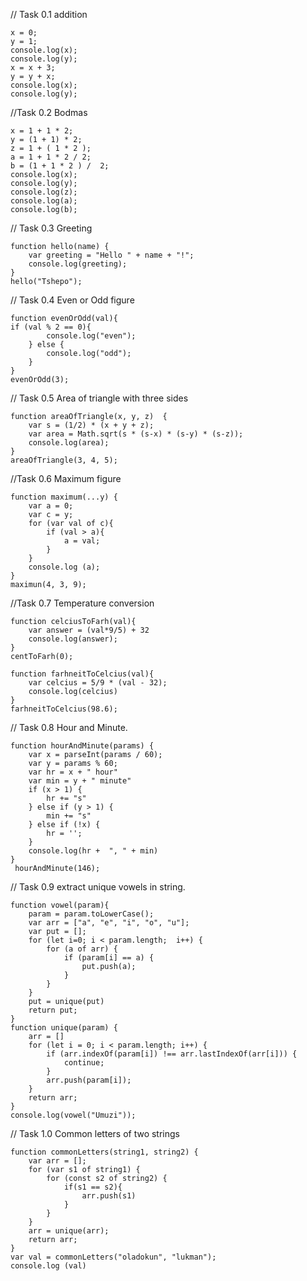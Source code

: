 // Task 0.1 addition

    x = 0;
    y = 1;
    console.log(x);
    console.log(y);
    x = x + 3;
    y = y + x;
    console.log(x);
    console.log(y);

//Task 0.2 Bodmas

    x = 1 + 1 * 2;
    y = (1 + 1) * 2;
    z = 1 + ( 1 * 2 );
    a = 1 + 1 * 2 / 2;
    b = (1 + 1 * 2 ) /  2;
    console.log(x);
    console.log(y);
    console.log(z);
    console.log(a);
    console.log(b);

// Task 0.3 Greeting

    function hello(name) {
        var greeting = "Hello " + name + "!"; 
        console.log(greeting);
    }
    hello("Tshepo");

// Task 0.4 Even or Odd figure
	
    function evenOrOdd(val){
   	if (val % 2 == 0){
            console.log("even");
        } else {
            console.log("odd");
        }
    }
    evenOrOdd(3);

// Task 0.5 Area of triangle with three sides

    function areaOfTriangle(x, y, z)  {
        var s = (1/2) * (x + y + z);
        var area = Math.sqrt(s * (s-x) * (s-y) * (s-z));
        console.log(area);
    }
    areaOfTriangle(3, 4, 5);

//Task 0.6 Maximum figure

    function maximum(...y) {
    	var a = 0;
    	var c = y;
    	for (var val of c){
            if (val > a){
                a = val;
            }
    	}    
    	console.log (a);
    }
    maximun(4, 3, 9);

 
//Task 0.7 Temperature conversion

	function celciusToFarh(val){
	    var answer = (val*9/5) + 32
	    console.log(answer);
	}
	centToFarh(0);

	function farhneitToCelcius(val){
	    var celcius = 5/9 * (val - 32);
	    console.log(celcius)
	}
	farhneitToCelcius(98.6);


// Task 0.8 Hour and Minute.

	function hourAndMinute(params) {
	    var x = parseInt(params / 60);
	    var y = params % 60;
	    var hr = x + " hour"
	    var min = y + " minute"
	    if (x > 1) {
	        hr += "s"
	    } else if (y > 1) {
	        min += "s"
	    } else if (!x) {
	        hr = '';
	    }
	    console.log(hr +  ", " + min)
	}
	 hourAndMinute(146);

// Task 0.9 extract unique vowels in string.

	function vowel(param){
	    param = param.toLowerCase();
	    var arr = ["a", "e", "i", "o", "u"];
	    var put = [];
	    for (let i=0; i < param.length;  i++) {
	        for (a of arr) {
	            if (param[i] == a) {
	                put.push(a);
	            }
	        }
	    }
	    put = unique(put)
	    return put;
	}
	function unique(param) {
	    arr = []
	    for (let i = 0; i < param.length; i++) {
	        if (arr.indexOf(param[i]) !== arr.lastIndexOf(arr[i])) {
	            continue;
	        }
	        arr.push(param[i]);
	    }
	    return arr;
	}
	console.log(vowel("Umuzi"));


// Task 1.0 Common letters of two strings

	function commonLetters(string1, string2) {
	    var arr = [];
	    for (var s1 of string1) {
	        for (const s2 of string2) {
	            if(s1 == s2){
	                arr.push(s1)
	            }
	        }
	    }
	    arr = unique(arr);
	    return arr;
	}
	var val = commonLetters("oladokun", "lukman");
	console.log (val)
